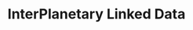 ---
codehost: https://github.com/https://github.com/ipld/docs
logohandle: ipldio
sort: ipld
title: InterPlanetary Linked Data
website: https://docs.ipld.io/
---
